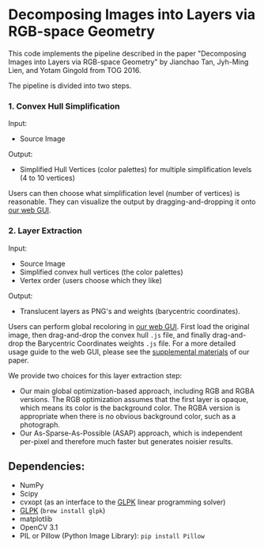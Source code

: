 # Decomposing Images into Layers via RGB-space Geometry

This code implements the pipeline described in the paper "Decomposing Images into Layers via RGB-space Geometry" by Jianchao Tan, Jyh-Ming Lien, and Yotam Gingold from TOG 2016.

The pipeline is divided into two steps.

### 1. Convex Hull Simplification

Input:

* Source Image

Output:

* Simplified Hull Vertices (color palettes) for multiple simplification levels (4 to 10 vertices)

Users can then choose what simplification level (number of vertices) is reasonable. They can visualize the output by dragging-and-dropping it onto [our web GUI](http://yig.github.io/image-rgb-in-3D/).


### 2. Layer Extraction

Input: 

* Source Image
* Simplified convex hull vertices (the color palettes)
* Vertex order (users choose which they like)

Output:

* Translucent layers as PNG's and weights (barycentric coordinates).

Users can perform global recoloring in [our web GUI](http://yig.github.io/image-rgb-in-3D/). First load the original image, then drag-and-drop the convex hull `.js` file, and finally drag-and-drop the Barycentric Coordinates weights `.js` file. For a more detailed usage guide to the web GUI, please see the [supplemental materials](http://cs.gmu.edu/~ygingold/singleimage/) of our paper.

We provide two choices for this layer extraction step:

* Our main global optimization-based approach, including RGB and RGBA versions. The RGB optimization assumes that the first layer is opaque, which means its color is the background color. The RGBA version is appropriate when there is no obvious background color, such as a photograph.
* Our As-Sparse-As-Possible (ASAP) approach, which is independent per-pixel and therefore much faster but generates noisier results.

## Dependencies:
* NumPy
* Scipy
* cvxopt (as an interface to the [GLPK](https://www.gnu.org/software/glpk/) linear programming solver)
* [GLPK](https://www.gnu.org/software/glpk/) (`brew install glpk`)
* matplotlib
* OpenCV 3.1
* PIL or Pillow (Python Image Library): `pip install Pillow`
